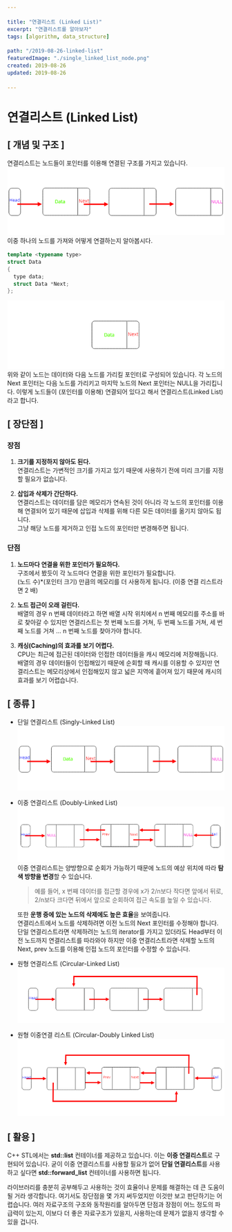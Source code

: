 ```yaml
---

title: "연결리스트 (Linked List)"
excerpt: "연결리스트를 알아보자"
tags: [algorithm, data_structure]

path: "/2019-08-26-linked-list"
featuredImage: "./single_linked_list_node.png"
created: 2019-08-26
updated: 2019-08-26

---
```



# 연결리스트 (Linked List)  

## \[ 개념 및 구조 \]  
  연결리스트는 노드들이 포인터를 이용해 연결된 구조를 가지고 있습니다.
  ![](sigle_linked_list.png)
  이중 하나의 노드를 가져와 어떻게 연결하는지 알아봅시다.
  ```cpp
  template <typename type>
  struct Data
  {
    type data;
    struct Data *Next;
  };
  ```
  ![](single_linked_list_node.png)
  위와 같이 노드는 데이터와 다음 노드를 가리킬 포인터로 구성되어 있습니다.
  각 노드의 Next 포인터는 다음 노드를 가리키고 마지막 노드의 Next 포인터는 NULL을 가리킵니다.
  이렇게 노드들이 (포인터를 이용해) 연결되어 있다고 해서 연결리스트(Linked List)라고 합니다.
  
## \[ 장단점 \]  
### 장점  
1. **크기를 지정하지 않아도 된다.**  
  연결리스트는 가변적인 크기를 가지고 있기 때문에 사용하기 전에 미리 크기를 지정할 필요가 없습니다.
    
2. **삽입과 삭제가 간단하다.**  
  연결리스트는 데이터를 담은 메모리가 연속된 것이 아니라 각 노드의 포인터를 이용해 연결되어 있기 때문에 삽입과 삭제를 위해 다른 모든 데이터를 옮기지 않아도 됩니다.  
  그냥 해당 노드를 제거하고 인접 노드의 포인터만 변경해주면 됩니다.
    
### 단점  
1. **노드마다 연결을 위한 포인터가 필요하다.**  
  구조에서 봤듯이 각 노드마다 연결을 위한 포인터가 필요합니다.  
  (노드 수)*(포인터 크기) 만큼의 메모리를 더 사용하게 됩니다. (이중 연결 리스트라면 2 배)
    
2. **노드 접근이 오래 걸린다.**  
  배열의 경우 n 번째 데이터라고 하면 배열 시작 위치에서 n 번째 메모리를 주소를 바로 찾아갈 수 있지만 연결리스트는 첫 번째 노드를 거쳐, 두 번째 노드를 거쳐, 세 번째 노드를 거쳐 ... n 번째 노드를 찾아가야 합니다.

3. **캐싱(Caching)의 효과를 보기 어렵다.**  
  CPU는 최근에 접근된 데이터와 인접한 데이터들을 캐시 메모리에 저장해둡니다.  
  배열의 경우 데이터들이 인접해있기 때문에 순회할 때 캐시를 이용할 수 있지만 연결리스트는 메모리상에서 인접해있지 않고 넓은 지역에 흩어져 있기 때문에 캐시의 효과를 보기 어렵습니다.
  
  
## \[ 종류 \]  
* 단일 연결리스트 (Singly-Linked List)
  ![](sigle_linked_list.png)
* 이중 연결리스트 (Doubly-Linked List)  
  ![](doubly_linked_list.png)  
  이중 연결리스트는 양방향으로 순회가 가능하기 때문에 노드의 예상 위치에 따라 **탐색 방향을 변경**할 수 있습니다.  
  >예를 들어, x 번째 데이터를 접근할 경우에 x가 2/n보다 작다면 앞에서 뒤로, 2/n보다 크다면 뒤에서 앞으로 순회하여 접근 속도를 높일 수 있습니다.

  또한 **운행 중에 있는 노드의 삭제에도 높은 효율**을 보여줍니다.  
  연결리스트에서 노드를 삭제하려면 이전 노드의 Next 포인터를 수정해야 합니다. 단일 연결리스트라면 삭제하려는 노드의 iterator를 가지고 있더라도 Head부터 이전 노드까지 연결리스트를 따라와야 하지만 이중 연결리스트라면 삭제할 노드의 Next, prev 노드를 이용해 인접 노드의 포인터를 수정할 수 있습니다.  
    
* 원형 연결리스트 (Circular-Linked List)
  ![](circular_linked_list.png)
* 원형 이중연결 리스트 (Circular-Doubly Linked List)
  ![](doubly_circular_linked_list.png)

## \[ 활용 \]  
  C++ STL에서는 **std::list** 컨테이너를 제공하고 있습니다. 이는 **이중 연결리스트**로 구현되어 있습니다.
  굳이 이중 연결리스트를 사용할 필요가 없어 **단일 연결리스트**를 사용하고 싶다면 **std::forward_list** 컨테이너를 사용하면 됩니다.
  
  라이브러리를 충분히 공부해두고 사용하는 것이 효율이나 문제를 해결하는 데 큰 도움이 될 거라 생각합니다.
  여기서도 장단점을 몇 가지 써두었지만 이것만 보고 판단하기는 어렵습니다.
  여러 자료구조의 구조와 동작원리를 알아두면 단점과 장점이 어느 정도의 파급력이 있는지, 이보다 더 좋은 자료구조가 있을지, 사용하는데 문제가 없을지 생각할 수 있을 겁니다.
